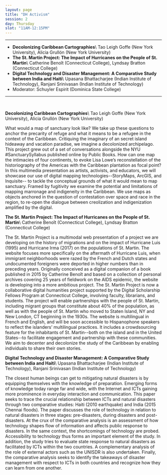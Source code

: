```yaml
---
layout: page
title: "DH Activism"
session: 2
day: Thursday
slot: "11AM-12:15PM"
---
```




---

- **Decolonizing Caribbean Cartographies**\\
Tao Leigh Goffe (New York University), Alicia Grullón (New York University)
- **The St. Martin Project: The Impact of Hurricanes on the People of St. Martin**\\
Catherine Benoît (Connecticut College), Lyndsay Bratton (Connecticut College)
- **Digital Technology and Disaster Management:  A Comparative Study between India and Haiti**\\
Upasana Bhattacharjee (Indian Institute of Technology), Ranjani Srinivasan (Indian Institute of Technology) 
- Moderator: Schuyler Espirit (Dominica State College)
---

<br>

**Decolonizing Caribbean Cartographies**\\
Tao Leigh Goffe (New York University), Alicia Grullón (New York University)

What would a map of sanctuary look like? We take up these questions to anchor the precarity of refuge and what it means to be a refugee in the context of the Caribbean. Critiquing the imaginary of an secret island hideaway and vacation paradise, we imagine a decolonized archipelago. This project grew out of a set of conversations alongside the NYU #SanctuarySyllabus published online by Public Books. How can one map the intimacies of four continents, to evoke Lisa Lowe’s reconstellation of the historiography of the Americas with the Caribbean plantation as focal point? In this multimedia presentation as artists, activists, and educators, we will showcase our use of digital mapping technologies--StoryMaps, ArcGIS, and Inquisite-- to tackle the conceptual grounds of what it would mean to map sanctuary. Framed by fugitivity we examine the potential and limitations of mapping marronage and indigeneity in the Caribbean. We use maps as objects anchored in the question of contestation over space and race in the region, to re-open the dialogue between creolization and indigenization amplified by the digital.

**The St. Martin Project: The Impact of Hurricanes on the People of St. Martin**\\
Catherine Benoît (Connecticut College), Lyndsay Bratton (Connecticut College)

The St. Martin Project is a multimodal web presentation of a project we are developing on the history of migrations and on the impact of Hurricane Luis (1995) and Hurricane Irma (2017) on the populations of St. Martin. The website focuses more specifically on the aftermath of Hurricane Luis, when immigrant neighborhoods were razed by the French and Dutch states and undocumented foreigners were deported in higher numbers than in preceding years. Originally conceived as a digital companion of a book published in 2015 by Catherine Benoît and based on a collection of personal archives covering 25 years of fieldwork on the AIDS epidemic, the website is developing into a more ambitious project. The St. Martin Project is now a collaborative digital humanities project supported by the Digital Scholarship Fellows Program at Connecticut College, involving faculty, librarians, and students. The project will enable partnerships with the people of St. Martin, including migrant groups that constitute about 40% of the population, as well as with the people of St. Martin who moved to Staten Island, NY and New London, CT beginning in the 1930s. The website is multilingual in French and English, and will be soon accessible to Hispanophone speakers to reflect the islanders’ multilingual practices. It includes a crowdsourcing feature for the inhabitants of St. Martin--both on the island and in the United States--to facilitate engagement and partnership with these communities. We aim to decenter and decolonize the study of the Caribbean by enabling individuals to share their own stories.

**Digital Technology and Disaster Management:  A Comparative Study between India and Haiti**\\
Upasana Bhattacharjee (Indian Institute of Technology), Ranjani Srinivasan (Indian Institute of Technology) 

The closest human beings can get to mitigating natural disasters is by equipping themselves with the knowledge of preparation. Emerging forms of knowledge today range far and wide, with the Internet and ICTs gaining more prominence in everyday interaction and communication. This paper seeks to trace the crucial relationship between ICTs and natural disasters through two comparative studies: Haiti (2010 earthquake) and India (2015 Chennai floods). The paper discusses the role of technology in relation to natural disasters in three stages: pre-disasters, during disasters and post-disasters. At the crux of the comparative analysis is an assessment of how technology shapes flow of information and affects public response to disasters. In the same context, the shortcomings of technology are probed. Accessibility to technology thus forms an important element of the study. In addition, the study tries to evaluate state response to natural disasters as facilitated by ICTs within the two countries. A complementary analysis of the role of external actors such as the UNISDR is also undertaken. Finally, the comparative analysis seeks to identify the takeaways of disaster management with respect to ICTs in both countries and recognize how they can learn from one another.  	 	
